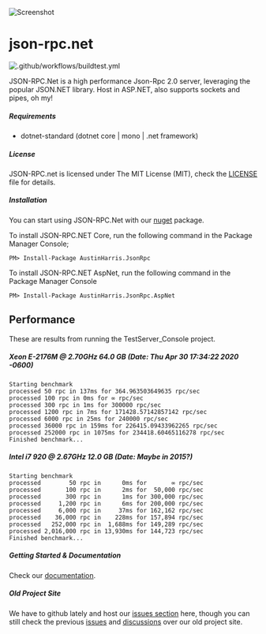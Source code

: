 
![Screenshot](http://i.imgur.com/rxHaXLb.png)

json-rpc.net
============
![.github/workflows/buildtest.yml](https://github.com/Astn/JSON-RPC.NET/workflows/.github/workflows/buildtest.yml/badge.svg)

JSON-RPC.Net is a high performance Json-Rpc 2.0 server, leveraging the popular JSON.NET library. Host in ASP.NET, also supports sockets and pipes, oh my!

##### Requirements
* dotnet-standard (dotnet core | mono | .net framework)

##### License
JSON-RPC.net is licensed under The MIT License (MIT), check the [LICENSE](https://github.com/CoiniumServ/JSON-RPC.NET/blob/master/LICENSE) file for details.

##### Installation

You can start using JSON-RPC.Net with our [nuget](https://www.nuget.org/packages/AustinHarris.JsonRpc/) package.

To install JSON-RPC.NET Core, run the following command in the Package Manager Console;

```
PM> Install-Package AustinHarris.JsonRpc
```

To install JSON-RPC.NET AspNet, run the following command in the Package Manager Console

```
PM> Install-Package AustinHarris.JsonRpc.AspNet
```

## Performance

These are results from running the TestServer_Console project.

##### Xeon E-2176M @ 2.70GHz 64.0 GB (Date: Thu Apr 30 17:34:22 2020 -0600)

```
Starting benchmark
processed 50 rpc in 137ms for 364.963503649635 rpc/sec
processed 100 rpc in 0ms for ∞ rpc/sec
processed 300 rpc in 1ms for 300000 rpc/sec
processed 1200 rpc in 7ms for 171428.57142857142 rpc/sec
processed 6000 rpc in 25ms for 240000 rpc/sec
processed 36000 rpc in 159ms for 226415.09433962265 rpc/sec
processed 252000 rpc in 1075ms for 234418.60465116278 rpc/sec
Finished benchmark...

```

##### Intel i7 920 @ 2.67GHz 12.0 GB (Date: Maybe in 2015?)
> 
```
Starting benchmark
processed        50 rpc in      0ms for       ∞ rpc/sec
processed       100 rpc in      2ms for  50,000 rpc/sec
processed       300 rpc in      1ms for 300,000 rpc/sec
processed     1,200 rpc in      6ms for 200,000 rpc/sec
processed     6,000 rpc in     37ms for 162,162 rpc/sec
processed    36,000 rpc in    228ms for 157,894 rpc/sec
processed   252,000 rpc in  1,688ms for 149,289 rpc/sec
processed 2,016,000 rpc in 13,930ms for 144,723 rpc/sec
Finished benchmark...
```





##### Getting Started & Documentation

Check our [documentation](https://github.com/Astn/JSON-RPC.NET/wiki).

##### Old Project Site

We have to github lately and host our [issues section](https://github.com/Astn/JSON-RPC.NET/issues) here, though you can still check the previous [issues](https://jsonrpc2.codeplex.com/workitem/list/basic) and [discussions](https://jsonrpc2.codeplex.com/discussions) over our old project site.
